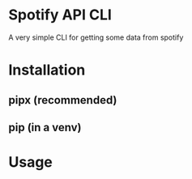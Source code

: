 # Spotify API CLI

A very simple CLI for getting some data from spotify

# Installation

## pipx (recommended)

## pip (in a venv)

# Usage
